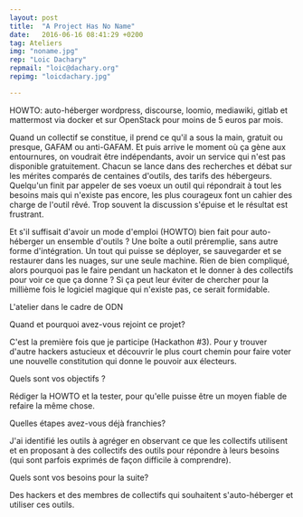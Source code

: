 ```yaml
---
layout: post
title:  "A Project Has No Name"
date:   2016-06-16 08:41:29 +0200
tag: Ateliers
img: "noname.jpg"
rep: "Loic Dachary"
repmail: "loic@dachary.org"
repimg: "loicdachary.jpg"

---
```

HOWTO: auto-héberger wordpress, discourse, loomio, mediawiki, gitlab et mattermost via docker et sur OpenStack pour moins de 5 euros par mois.

Quand un collectif se constitue, il prend ce qu'il a sous la main, gratuit ou presque, GAFAM ou anti-GAFAM. Et puis arrive le moment où ça gène aux entournures, on voudrait être indépendants, avoir un service qui n'est pas disponible gratuitement. Chacun se lance dans des recherches et débat sur les mérites comparés de centaines d'outils, des tarifs des hébergeurs. Quelqu'un finit par appeler de ses voeux un outil qui répondrait à tout les besoins mais qui n'existe pas encore, les plus courageux font un cahier des charge de l'outil rêvé. Trop souvent la discussion s'épuise et le résultat est frustrant.

Et s'il suffisait d'avoir un mode d'emploi (HOWTO) bien fait pour auto-héberger un ensemble d'outils ? Une boîte a outil préremplie, sans autre forme d'intégration. Un tout qui puisse se déployer, se sauvegarder et se restaurer dans les nuages, sur une seule machine. Rien de bien compliqué, alors pourquoi pas le faire pendant un hackaton et le donner à des collectifs pour voir ce que ça donne ? Si ça peut leur éviter de chercher pour la millième fois le logiciel magique qui n'existe pas, ce serait formidable.



L'atelier dans le cadre de ODN

Quand et pourquoi avez-vous rejoint ce projet?

C'est la première fois que je participe (Hackathon #3). Pour y trouver d'autre hackers astucieux et découvrir le plus court chemin pour faire voter une nouvelle constitution qui donne le pouvoir aux électeurs.

Quels sont vos objectifs ?

Rédiger la HOWTO et la tester, pour qu'elle puisse être un moyen fiable de refaire la même chose.

Quelles étapes avez-vous déjà franchies?

J'ai identifié les outils à agréger en observant ce que les collectifs utilisent et en proposant à des collectifs des outils pour répondre à leurs besoins (qui sont parfois exprimés de façon difficile à comprendre).

Quels sont vos besoins pour la suite?

Des hackers et des membres de collectifs qui souhaitent s'auto-héberger et utiliser ces outils.
